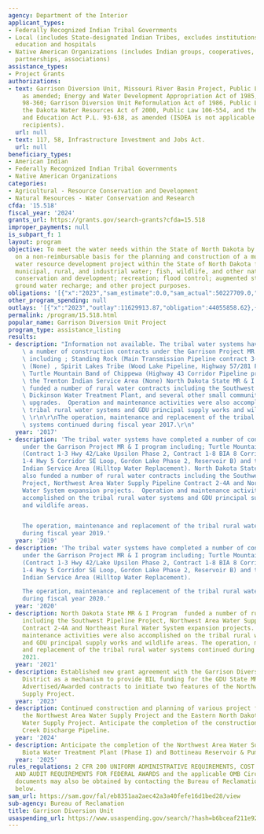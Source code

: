 ```yaml
---
agency: Department of the Interior
applicant_types:
- Federally Recognized Indian Tribal Governments
- Local (includes State-designated Indian Tribes, excludes institutions of higher
  education and hospitals
- Native American Organizations (includes Indian groups, cooperatives, corporations,
  partnerships, associations)
assistance_types:
- Project Grants
authorizations:
- text: Garrison Diversion Unit, Missouri River Basin Project, Public Law 89-108,
    as amended; Energy and Water Development Appropriation Act of 1985, Public Law
    98-360; Garrison Diversion Unit Reformulation Act of 1986, Public Law 99-294;
    the Dakota Water Resources Act of 2000, Public Law 106-554, and the Indian Self-Determination
    and Education Act P.L. 93-638, as amended (ISDEA is not applicable for nontribal
    recipients).
  url: null
- text: 117, 58, Infrastructure Investment and Jobs Act.
  url: null
beneficiary_types:
- American Indian
- Federally Recognized Indian Tribal Governments
- Native American Organizations
categories:
- Agricultural - Resource Conservation and Development
- Natural Resources - Water Conservation and Research
cfda: '15.518'
fiscal_year: '2024'
grants_url: https://grants.gov/search-grants?cfda=15.518
improper_payments: null
is_subpart_f: 1
layout: program
objective: To meet the water needs within the State of North Dakota by providing funds
  on a non-reimbursable basis for the planning and construction of a multi-purpose
  water resource development project within the State of North Dakota for irrigation;
  municipal, rural, and industrial water; fish, wildlife, and other natural resource
  conservation and development; recreation; flood control; augmented stream flows;
  ground water recharge; and other project purposes.
obligations: '[{"x":"2023","sam_estimate":0.0,"sam_actual":50227709.0,"usa_spending_actual":81237708.77},{"x":"2024","sam_estimate":0.0,"sam_actual":116900539.0,"usa_spending_actual":127487107.55},{"x":"2025","sam_estimate":0.0,"sam_actual":0.0,"usa_spending_actual":57653360.41}]'
other_program_spending: null
outlays: '[{"x":"2023","outlay":11629913.87,"obligation":44055858.62},{"x":"2024","outlay":18069835.28,"obligation":73517261.0},{"x":"2025","outlay":0.0,"obligation":44464350.64}]'
permalink: /program/15.518.html
popular_name: Garrison Diversion Unit Project
program_type: assistance_listing
results:
- description: "Information not available. The tribal water systems have completed\
    \ a number of construction contracts under the Garrison Project MR & I program\
    \ including ; Standing Rock (Main Transmission Pipeline contract 3-8), Three Affiliated\
    \ (None) , Spirit Lakes Tribe (Wood Lake Pipeline, Highway 57/281 Pipeline Extension)\
    \ Turtle Mountain Band of Chippewa (Highway 43 Corridor Pipeline project) and\
    \ the Trenton Indian Service Area (None) North Dakota State MR & I Program also\
    \ funded a number of rural water contracts including the Southwest Pipeline Project\
    \ Dickinson Water Treatment Plant, and several other small community water system\
    \ upgrades.  Operation and maintenance activities were also accomplished on the\
    \ tribal rural water systems and GDU principal supply works and wildlife areas.\
    \ \r\n\r\nThe operation, maintenance and replacement of the tribal rural water\
    \ systems continued during fiscal year 2017.\r\n"
  year: '2017'
- description: 'The tribal water systems have completed a number of construction contracts
    under the Garrison Project MR & I program including; Turtle Mountain Band of Chippewa
    (Contract 1-3 Hwy 42/Lake Upsilon Phase 2, Contract 1-8 BIA 8 Corridor, Contract
    1-4 Hwy 5 Corridor SE Loop, Gordon Lake Phase 2, Reservoir B) and the Trenton
    Indian Service Area (Hilltop Water Replacement). North Dakota State MR & I Program
    also funded a number of rural water contracts including the Southwest Pipeline
    Project, Northwest Area Water Supply Pipeline Contract 2-4A and Northeast Rural
    Water System expansion projects.  Operation and maintenance activities were also
    accomplished on the tribal rural water systems and GDU principal supply works
    and wildlife areas.


    The operation, maintenance and replacement of the tribal rural water systems continued
    during fiscal year 2019.'
  year: '2019'
- description: 'The tribal water systems have completed a number of construction contracts
    under the Garrison Project MR & I program including; Turtle Mountain Band of Chippewa
    (Contract 1-3 Hwy 42/Lake Upsilon Phase 2, Contract 1-8 BIA 8 Corridor, Contract
    1-4 Hwy 5 Corridor SE Loop, Gordon Lake Phase 2, Reservoir B) and the Trenton
    Indian Service Area (Hilltop Water Replacement).

    The operation, maintenance and replacement of the tribal rural water systems continued
    during fiscal year 2020.'
  year: '2020'
- description: North Dakota State MR & I Program  funded a number of rural water contracts
    including the Southwest Pipeline Project, Northwest Area Water Supply Pipeline
    Contract 2-4A and Northeast Rural Water System expansion projects. Operation and
    maintenance activities were also accomplished on the tribal rural water systems
    and GDU principal supply works and wildlife areas. The operation, maintenance
    and replacement of the tribal rural water systems continued during fiscal year
    2021.
  year: '2021'
- description: Established new grant agreement with the Garrison Diversion Conservancy
    District as a mechanism to provide BIL funding for the GDU State MR&I Program.
    Advertised/Awarded contracts to initiate two features of the Northwest Area Water
    Supply Project.
  year: '2023'
- description: Continued construction and planning of various project features of
    the Northwest Area Water Supply Project and the Eastern North Dakota Alternate
    Water Supply Project. Anticipate the completion of the construction for the Snake
    Creek Discharge Pipeline.
  year: '2024'
- description: Anticipate the completion of the Northwest Area Water Supply Project
    Biota Water Treatment Plant (Phase I) and Bottineau Reservoir & Pump Station.
  year: '2025'
rules_regulations: 2 CFR 200 UNIFORM ADMINISTRATIVE REQUIREMENTS, COST PRINCIPLES,
  AND AUDIT REQUIREMENTS FOR FEDERAL AWARDS and the applicable OMB Circulars.  These
  documents may also be obtained by contacting the Bureau of Reclamation Office listed
  below.
sam_url: https://sam.gov/fal/eb8351aa2aec42a3a40fefe16d1bed28/view
sub-agency: Bureau of Reclamation
title: Garrison Diversion Unit
usaspending_url: https://www.usaspending.gov/search/?hash=b6bceaf211e92018b1819c2a588c5e27
---
```

